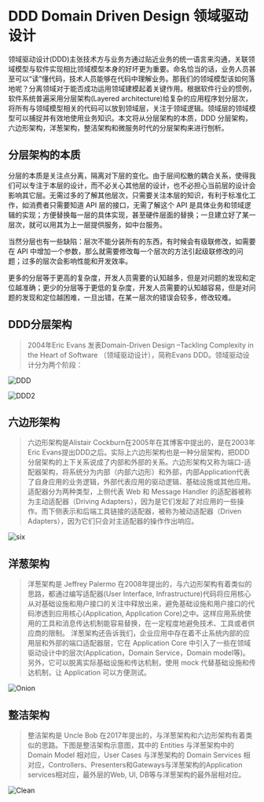 # DDD Domain Driven Design 领域驱动设计

领域驱动设计(DDD)主张技术方与业务方通过贴近业务的统一语言来沟通，关联领域模型与软件实现相比领域模型本身的好坏更为重要。命名恰当的话，业务人员甚至可以“读”懂代码，技术人员能够在代码中理解业务。那我们的领域模型该如何落地呢？分离领域对于能否成功运用领域建模起着关键作用。根据软件行业的惯例，软件系统普遍采用分层架构(Layered architecture)给复杂的应用程序划分层次，将所有与领域模型相关的代码可以放到领域层，关注于领域逻辑。领域层的领域模型可以捕捉并有效地使用业务知识。本文将从分层架构的本质，DDD 分层架构，六边形架构，洋葱架构，整洁架构和微服务时代的分层架构来进行刨析。

## 分层架构的本质

分层的本质是关注点分离，隔离对下层的变化。由于层间松散的耦合关系，使得我们可以专注于本层的设计，而不必关心其他层的设计，也不必担心当前层的设计会影响其它层。无需过多的了解其他层次，只需要关注本层的知识，有利于标准化工作，如消费者只需要知道 API 层的接口，无需了解这个 API 是具体业务和领域逻辑的实现；方便替换每一层的具体实现，甚至硬件层面的替换；一旦建立好了某一层次，就可以用其为上一层提供服务，如中台服务。

当然分层也有一些缺陷：层次不能分装所有的东西，有时候会有级联修改，如需要在 API 中增加一个参数，那么就需要修改每一个层次的方法引起级联修改的问题；过多的层次会影响性能和开发效率。

更多的分层等于更高的复杂度，开发人员需要的认知越多，但是对问题的发现和定位越准确；更少的分层等于更低的复杂度，开发人员需要的认知越容易，但是对问题的发现和定位越困难，一旦出错，在某一层次的错误会较多，修改较难。

## DDD分层架构

> 2004年Eric Evans 发表Domain-Driven Design –Tackling Complexity in the Heart of Software （领域驱动设计），简称Evans DDD。领域驱动设计分为两个阶段：

![DDD](https://pic1.zhimg.com/80/v2-c6deea16ebf0ccc00f2f6bfbd0da4430_720w.webp)

![DDD2](https://pic4.zhimg.com/80/v2-471a850a6dfcbfda0689fd5731c49fc3_720w.webp)

## 六边形架构

> 六边形架构是Alistair Cockburn在2005年在其博客中提出的，是在2003年Eric Evans提出DDD之后。实际上六边形架构也是一种分层架构，把DDD分层架构的上下关系说成了内部和外部的关系。六边形架构又称为端口-适配器架构，将系统分为内部（内部六边形）和外部，内部Application代表了自身应用的业务逻辑，外部代表应用的驱动逻辑、基础设施或其他应用。适配器分为两种类型，上侧代表 Web 和 Message Handler 的适配器被称为主动适配器（Driving Adapters），因为是它们发起了对应用的一些操作。而下侧表示和后端工具链接的适配器，被称为被动适配器（Driven Adapters），因为它们只会对主适配器的操作作出响应。

![six](https://pic3.zhimg.com/80/v2-d0e5405b898cb551d7a02a4f6b35e08a_720w.webp)

## 洋葱架构

> 洋葱架构是 Jeffrey Palermo 在2008年提出的，与六边形架构有着类似的思路，都通过编写适配器(User Interface, Infrastructure)代码将应用核心从对基础设施和用户接口的关注中释放出来，避免基础设施和用户接口的代码渗透到应用核心(Application, Application Core)之中。这样应用系统使用的工具和消息传达机制能容易替换，在一定程度地避免技术、工具或者供应商的限制。
> 洋葱架构还告诉我们，企业应用中存在着不止系统内部的应用层和外部的端口适配器层，它在 Application Core 中引入了一些在领域驱动设计中的层次(Application，Domain Service，Domain model等)。另外，它可以脱离实际基础设施和传达机制，使用 mock 代替基础设施和传达机制，让 Application 可以方便测试。

![Onion](https://pic1.zhimg.com/80/v2-519dd9ff822e3603aacbc31308cf103c_720w.webp)

## 整洁架构

> 整洁架构是 Uncle Bob 在2017年提出的，与洋葱架构和六边形架构有着类似的思路。下图是整洁架构示意图，其中的 Entities 与洋葱架构中的 Domain Model 相对应，User Cases 与洋葱架构的 Domain Services 相对应，Controllers、Presenters和Gateways与洋葱架构的Application services相对应，最外层的Web, UI, DB等与洋葱架构的最外层相对应。

![Clean](https://pic2.zhimg.com/80/v2-4e507e3509671f8c1c7333b197e803cd_720w.webp)
